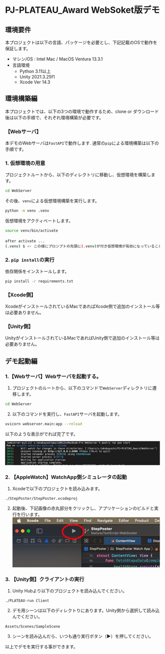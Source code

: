 # PJ-PLATEAU_Award WebSoket版デモ

## 環境要件
本プロジェクトは以下の言語、パッケージを必要とし、下記記載のOSで動作を保証します。
* マシン/OS : Intel Mac / MacOS Ventura 13.3.1
* 言語環境
    * Python 3.11以上
    * Unity 2021.3.25f1
    * Xcode Ver 14.3

## 環境構築編
本プロジェクトでは、以下の3つの環境で動作するため、clone or ダウンロード後は以下の手順で、それぞれ環境構築が必要です。
 
### 【Webサーバ】
 本デモのWebサーバは`FastAPI`で動作します.
 通常の`pip`による環境構築は以下の手順です。
### 1. 仮想環境の用意

 プロジェクトルートから、以下のディレクトリに移動し、仮想環境を構築します。
 ```bash
 cd WebServer
 ```
 その後、`venv`による仮想環境構築を実行します。
 ```bash
 python -m venv .venv
 ```
 仮想環境をアクティベートします。
 ```bash
 source venv/bin/activate

 after activate ...
 (.venv) $ <- この様にプロンプトの先頭に(.venv)が付き仮想環境が有効になっていることを確認します。
 ```

### 2. `pip install`の実行
 依存関係をインストールします。
 ```bash
pip install -r requirements.txt
```

### 【Xcode側】
XcodeがインストールされているMacであればXcode側で追加のインストール等は必要ありません。

### 【Unity側】
UnityがインストールされているMacであればUnity側で追加のインストール等は必要ありません。

## デモ起動編

### 1.【Webサーバ】Webサーバを起動する。
1. プロジェクトのルートから、以下のコマンドで`WebServer`ディレクトリに遷移します。
```bash
cd WebServer
```
2. 以下のコマンドを実行し、`FastAPI`サーバを起動します。
```bash
uvicorn webserver.main:app --reload
```
以下のような表示がでれば完了です。

![Alt text](FastAPI-demo.jpg)

### 2. 【AppleWatch】WatchApp側シミュレータの起動
1. Xcodeで以下のプロジェクトを読み込みます。
```
./StepPoster/StepPoster.xcodeproj
```
2. 起動後、下記画像の赤丸部分をクリックし、アプリケーションのビルドと実行を行います。
![Alt text](xcode-demo.jpg)

###  3. 【Unity側】クライアントの実行
1. Unity Hubより以下のプロジェクトを読み込んでください。
```
./PLATEAU-run Client
```
2. デモ用シーンは以下のディレクトりにあります。Unity側から選択して読み込んでください。
```
Assets/Scenes/SampleScene
```
3. シーンを読み込んだら、いつも通り実行ボタン（▶）を押してください。

以上でデモを実行する事ができます。